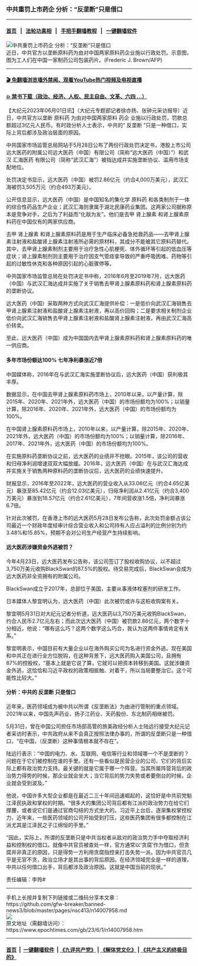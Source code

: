 ### 中共重罚上市药企 分析：“反垄断”只是借口
------------------------

#### [首页](https://github.com/gfw-breaker/banned-news3/blob/master/README.md) &nbsp;&nbsp;|&nbsp;&nbsp; [法轮功真相](https://github.com/begood0513/basic/blob/master/README.md)  &nbsp;&nbsp;|&nbsp;&nbsp; [手把手翻墙教程](https://github.com/gfw-breaker/guides/wiki)  &nbsp;&nbsp;|&nbsp;&nbsp; [一键翻墙软件](https://github.com/gfw-breaker/nogfw/blob/master/README.md)  



<div><img alt="中共重罚上市药企 分析：“反垄断”只是借口" class="attachment-djy_600_400 size-djy_600_400 wp-post-image" src="https://i.epochtimes.com/assets/uploads/2023/06/id14007960-000_HKG2004121908675@1200x1200-600x400.jpg"/>
<div class="caption">
 近日，中共官方以垄断原料药为由对中国两家原料药企业施以行政处罚。示意图，图为工人们在中国一家制药公司包装药片。(Frederic J. Brown/AFP)
</div></div><hr/>

#### [ 🎬  免翻墙浏览墙外禁闻、观看YouTube热门视频及电视直播](https://github.com/gfw-breaker/HelloWorld)

#### [ 💥  禁书下载（政治、经济、人权、民主自由、文革、六四 ...）](https://github.com/gfw-breaker/books/blob/master/README.md)

<div><p>
 【大纪元2023年06月01日讯】（大纪元专题部记者徐亦扬、张钟元采访报导）近日，中共官方以垄断
 <ok href="https://www.epochtimes.com/gb/tag/%E5%8E%9F%E6%96%99%E8%8D%AF.html">
  原料药
 </ok>
 为由对中国两家原料
 <ok href="https://www.epochtimes.com/gb/tag/%E8%8D%AF%E4%BC%81.html">
  药企
 </ok>
 业施以行政处罚，罚款总额超过3亿元人民币。有时政分析人士表示，中共的“
 <ok href="https://www.epochtimes.com/gb/tag/%E5%8F%8D%E5%9E%84%E6%96%AD.html">
  反垄断
 </ok>
 ”只是一种借口，实际上背后都涉及政治层面的原因。
</p>
<p>
 中共国家市场监管总局网站于5月28日公布了两份行政处罚决定书，港股上市公司远大医药的附属公司远大医药（中国）有限公司（简称“远大医药（中国）”）和武汉
 <ok href="https://www.epochtimes.com/gb/tag/%E6%B1%87%E6%B5%B7%E5%8C%BB%E8%8D%AF.html">
  汇海医药
 </ok>
 有限公司（简称“武汉汇海”）被指达成并实施垄断协议、滥用市场支配地位。
</p>
<p>
 处罚决定书显示，远大医药（中国）被罚2.86亿元（约合4,000万美元），武汉汇海被罚3,505万元（约合493万美元）。
</p>
<p>
 公开信息显示，远大医药（中国）是中国知名的集化学
 <ok href="https://www.epochtimes.com/gb/tag/%E5%8E%9F%E6%96%99%E8%8D%AF.html">
  原料药
 </ok>
 和各类制剂于一体的综合性药品生产企业；武汉汇海则隶属于湖北民康药业集团。这两家公司据称原本是竞争对手，之后为了利益而“化敌为友”。他们是去甲
 <ok href="https://www.epochtimes.com/gb/tag/%E8%82%BE%E4%B8%8A%E8%85%BA%E7%B4%A0.html">
  肾上腺素
 </ok>
 和肾上腺素原料药在中国仅有的两家供应商。
</p>
<p>
 去甲
 <ok href="https://www.epochtimes.com/gb/tag/%E8%82%BE%E4%B8%8A%E8%85%BA%E7%B4%A0.html">
  肾上腺素
 </ok>
 和肾上腺素原料药是用于生产临床必备急抢救药品——去甲肾上腺素注射液和盐酸肾上腺素注射液所必需的原材料，其成分不能被其它原料药替代。其中，去甲肾上腺素制剂主要用于治疗急性心肌梗死、体外循环等引起的低血压等症状；肾上腺素制剂则主要用于治疗因支气管痉挛导致的严重呼吸困难、药物等引起的过敏性休克和各种原因引起的心脏骤停等。
</p>
<p>
 中共国家市场监管总局在处罚决定书中称，2016年6月至2019年7月，远大医药（中国）与武汉汇海达成并实施了关于销售去甲肾上腺素原料药和肾上腺素原料药的垄断协议。
</p>
<p>
 远大医药（中国）采取两种方式向武汉汇海提供补偿：一是低价向武汉汇海销售去甲肾上腺素注射液和盐酸肾上腺素注射液，再以高价回购；二是要求相关制剂企业低价向武汉汇海销售去甲肾上腺素注射液和盐酸肾上腺素注射液，再由武汉汇海高价转卖。
</p>
<p>
 至此，远大医药（中国）成为中国国内去甲肾上腺素原料药和肾上腺素原料药的唯一供应商。
</p>
<h4>
 多年市场份额达100% 七年净利暴涨近7倍
</h4>
<p>
 中国媒体称，2016年在与武汉汇海实施垄断协议后，远大医药（中国）获利极其丰厚。
</p>
<p>
 数据显示，在中国去甲肾上腺素原料药市场上，2010年以来，以产量计算，除2015年、2020年、2021年外，远大医药（中国）的市场份额均为100%；以销量计算，除2016年、2020年、2021年外，远大医药（中国）的市场份额均为100%。
</p>
<p>
 在中国肾上腺素原料药市场上，2010年以来，以产量计算，除2015年、2020年、2021年外，远大医药（中国）的市场份额均为100%；以销量计算，除2016年、2017年、2021年外，远大医药（中国）的市场份额均为100%。
</p>
<p>
 在实施原料药垄断协议之前，远大医药的业绩并不抢眼。2015年，该公司的营收和归母净利润增速双双大幅放缓。2016年，远大医药（中国）在与武汉汇海达成并实施关于销售两种原料药的垄断协议后，远大医药的业绩快速提升。
</p>
<p>
 财报显示，2016年至2022年，远大医药的营业收入从33.06亿元（约合4.65亿美元）暴涨至85.42亿元（约合12.03亿美元），归母净利润从2.41亿元（约合3,400万美元）暴涨到18.57亿元（约合2.61亿美元），7年间营收涨1.5倍，净利润暴涨6.7倍。
</p>
<p>
 针对此次被罚，在香港上市的远大医药5月28日发布公告称，此次处罚金额占该公司最近一个财政年度经审计综合营业收入和公司持有人应占溢利的比例分别为约3.48%和15.85%，预期不会对公司生产经营产生持续影响。
</p>
<h4>
 远大医药涉嫌资金外逃被罚？
</h4>
<p>
 今年4月23日，远大医药发布公告称，该公司签订了股权收购协议，以不超过3,750万美元收购BlackSwan的87.5%的股权。待交易完成后，BlackSwan会成为远大医药非全资拥有的附属公司。
</p>
<p>
 BlackSwan成立于2017年，总部位于美国，主要从事液体栓塞剂的研发工作。
</p>
<p>
 日本媒体人黎宜明认为，远大医药（中国）此次被罚或许与这桩收购案有关。
</p>
<p>
 黎宜明5月31日对大纪元记者分析道，远大医药以3,750万美元收购BlackSwan，约合人民币2.7亿元左右；而此次远大医药（中国）被罚款2.86亿元，两个数字十分相近。他说：“哪有这么巧？这两个数字这么巧合，我认为这两件事情肯定有关系。”
</p>
<p>
 黎宜明表示，中国目前有大量企业以在海外购买公司为名进行资金外逃。现在美国和中共正在进行全方位脱钩，在这种背景下，远大医药购入美国公司，且拥有87%的控股权，“基本上就是它说了算，它就可以把资本转移到美国。这就涉嫌资金外逃，这恰恰和习近平政权的政策相抵触、对着干，所以当局要整治它。这个可能性比较大。”
</p>
<h4>
 分析：中共的
 <ok href="https://www.epochtimes.com/gb/tag/%E5%8F%8D%E5%9E%84%E6%96%AD.html">
  反垄断
 </ok>
 只是借口
</h4>
<p>
 近年来，医药领域成为被中共以所谓《反垄断法》为由进行管制的重点领域。2021年以来，中国先声药业、扬子江药业、天药股份、东北制药相继被罚。
</p>
<p>
 5月31日，曾在中国公司担任市场部高管的旅美政经分析人士陆远行接受大纪元记者采访时表示，中共政府从来不会真正按照法律办事的，所谓的反垄断只是一种借口，“在中国，（反垄断）这种事情根本就不存在”。
</p>
<p>
 陆远行表示：“中国的电力、水、互联网、电信等行业和领域哪一个不是垄断的？问题在于它们被控制在谁的手里。还有一些看似是民营企业的公司，它们的背后实际上都有政治势力支持。最关键的就是它属于哪一个阵营。当其所属阵营背后的政治势力得势的时候，那企业就会坐大；当它背后的势力失势或者要倒台的时候，企业就会受到波及。”
</p>
<p>
 他说，中国许多大型企业都是在最近二三十年间迅速崛起的，这恰好是中共前党魁江泽民执政和掌权的时期。“很多大的集团公司背后都有江派的政治势力在给它们撑腰，或者说它们是通过官商勾结的方式坐大的。习近平上台后，逐渐集权掌控权力，近年来，一些医药领域的公司开始受到打压，这些医药集团有很多都控制在江派尤其是江泽民之子江绵恒的手里。”
</p>
<p>
 “因此，实际上，所谓的反垄断只是中共当权者从敌对的政治势力手中夺取经济利益和控制权的借口。就像中共官员被查处一样，官方通常以‘贪腐’作为借口，但贪腐并非真正的原因，只是得势一方利用贪腐指控来打击失势一派。因为中共官员几乎是无官不贪，政治立场才是其出事的背后原因。在经济领域完全是一样的道理，中共以任何借口出手，背后都涉及政治原因。这就是中国当前的现状。”
</p>
<p>
 责任编辑：李玲#
</p>
</div>
<hr/>
手机上长按并复制下列链接或二维码分享本文章：<br/>
https://github.com/gfw-breaker/banned-news3/blob/master/pages/nsc413/n14007958.md <br/>
<a href='https://github.com/gfw-breaker/banned-news3/blob/master/pages/nsc413/n14007958.md'><img src='https://github.com/gfw-breaker/banned-news3/blob/master/pages/nsc413/n14007958.md.png'/></a> <br/>
原文地址（需翻墙访问）：https://www.epochtimes.com/gb/23/6/1/n14007958.htm


------------------------
#### [首页](https://github.com/gfw-breaker/banned-news3/blob/master/README.md) &nbsp;|&nbsp; [一键翻墙软件](https://github.com/gfw-breaker/nogfw/blob/master/README.md) &nbsp;| [《九评共产党》](https://github.com/gfw-breaker/9ping.md/blob/master/README.md#九评之一评共产党是什么) | [《解体党文化》](https://github.com/gfw-breaker/jtdwh.md/blob/master/README.md) | [《共产主义的终极目的》](https://github.com/gfw-breaker/gczydzjmd.md/blob/master/README.md)


<img src='http://gfw-breaker.win/banned-news3/pages/nsc413/n14007958.md' width='0px' height='0px'/>